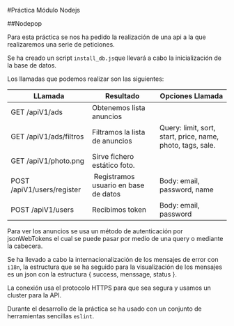 #Práctica Módulo Nodejs

##Nodepop

  Para esta práctica se nos ha pedido la realización de una api a la que realizaremos una serie de peticiones.
  
  Se ha creado un script `install_db.js`que llevará a cabo la inicialización de la base de datos.
  
  Los llamadas que podemos realizar son las siguientes:
  
| LLamada     | Resultado | Opciones Llamada|
| -------     | --------- | -------- |
| GET /apiV1/ads    | Obtenemos lista anuncios |
| GET /apiV1/ads/filtros | Filtramos la lista de anuncios | Query: limit, sort, start, price, name, photo, tags, sale. |
| GET /apiV1/photo.png | Sirve fichero estático foto. | |
| POST /apiV1/users/register | Registramos usuario en base de datos | Body: email, password, name |
| POST /apiV1/users | Recibimos token | Body: email, password |

  Para ver los anuncios se usa un método de autenticación por jsonWebTokens el cual se puede pasar por medio de una query o mediante la cabecera.  
  
  Se ha llevado a cabo la internacionalización de los mensajes de error con `i18n`, la estructura que se ha seguido para la visualización de los mensajes es un json con la estructura { success, menssage, status }.
  
  
  La conexión usa el protocolo HTTPS para que sea segura y usamos un cluster para la API.
  
  Durante el desarrollo de la práctica se ha usado con un conjunto de herramientas sencillas `eslint`.
